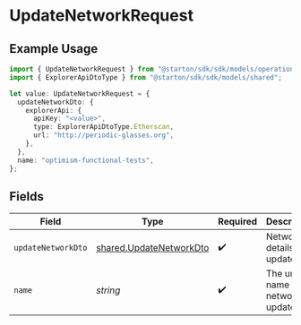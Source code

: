 # UpdateNetworkRequest

## Example Usage

```typescript
import { UpdateNetworkRequest } from "@starton/sdk/sdk/models/operations";
import { ExplorerApiDtoType } from "@starton/sdk/sdk/models/shared";

let value: UpdateNetworkRequest = {
  updateNetworkDto: {
    explorerApi: {
      apiKey: "<value>",
      type: ExplorerApiDtoType.Etherscan,
      url: "http://periodic-glasses.org",
    },
  },
  name: "optimism-functional-tests",
};
```

## Fields

| Field                                                                     | Type                                                                      | Required                                                                  | Description                                                               | Example                                                                   |
| ------------------------------------------------------------------------- | ------------------------------------------------------------------------- | ------------------------------------------------------------------------- | ------------------------------------------------------------------------- | ------------------------------------------------------------------------- |
| `updateNetworkDto`                                                        | [shared.UpdateNetworkDto](../../../sdk/models/shared/updatenetworkdto.md) | :heavy_check_mark:                                                        | Network details to update                                                 |                                                                           |
| `name`                                                                    | *string*                                                                  | :heavy_check_mark:                                                        | The unique name of the network to update                                  | optimism-functional-tests                                                 |
